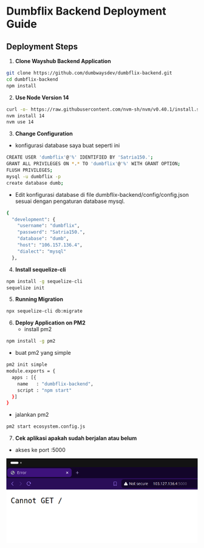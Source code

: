 # Dumbflix Backend Deployment Guide

## Deployment Steps

1. **Clone Wayshub Backend Application**
```bash
git clone https://github.com/dumbwaysdev/dumbflix-backend.git
cd dumbflix-backend
npm install
```

2. **Use Node Version 14**

```bash
curl -o- https://raw.githubusercontent.com/nvm-sh/nvm/v0.40.1/install.sh | bash
nvm install 14
nvm use 14
```

3. **Change Configuration**
- konfigurasi database saya buat seperti ini
```bash
CREATE USER 'dumbflix'@'%' IDENTIFIED BY 'Satria150.';
GRANT ALL PRIVILEGES ON *.* TO 'dumbflix'@'%' WITH GRANT OPTION;
FLUSH PRIVILEGES;
mysql -u dumbflix -p 
create database dumb;
```

- Edit konfigurasi database di file dumbflix-backend/config/config.json sesuai dengan pengaturan database mysql.
```bash
{
  "development": {
    "username": "dumbflix",
    "password": "Satria150.",
    "database": "dumb",
    "host": "106.157.136.4",
    "dialect": "mysql"
  },

```


4. **Install sequelize-cli**
```bash
npm install -g sequelize-cli
sequelize init
```
5. **Running Migration**
```bash
npx sequelize-cli db:migrate
```

6. **Deploy Application on PM2**
    - install pm2
```bash
npm install -g pm2
```
- buat pm2 yang simple
```bash
pm2 init simple
module.exports = {
  apps : [{
    name   : "dumbflix-backend",
    script : "npm start"
  }]
}
```
- jalankan pm2
```bash
pm2 start ecosystem.config.js
```

7. **Cek aplikasi apakah sudah berjalan atau belum**
- akses ke port :5000

![ssh-b](img/backend.png) <br>